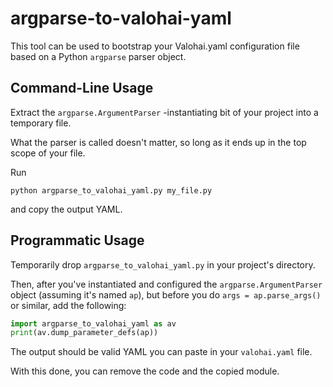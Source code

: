 argparse-to-valohai-yaml
========================

This tool can be used to bootstrap your Valohai.yaml configuration file
based on a Python `argparse` parser object.

## Command-Line Usage

Extract the `argparse.ArgumentParser` -instantiating bit of your project into a temporary file.

What the parser is called doesn't matter, so long as it ends up in the top scope of your file.

Run

```
python argparse_to_valohai_yaml.py my_file.py
```

and copy the output YAML.

## Programmatic Usage

Temporarily drop `argparse_to_valohai_yaml.py` in your project's directory.

Then, after you've instantiated and configured the `argparse.ArgumentParser`
object (assuming it's named `ap`), but before you do `args = ap.parse_args()`
or similar, add the following:

```python
import argparse_to_valohai_yaml as av
print(av.dump_parameter_defs(ap))
```

The output should be valid YAML you can paste in your `valohai.yaml` file.

With this done, you can remove the code and the copied module.
